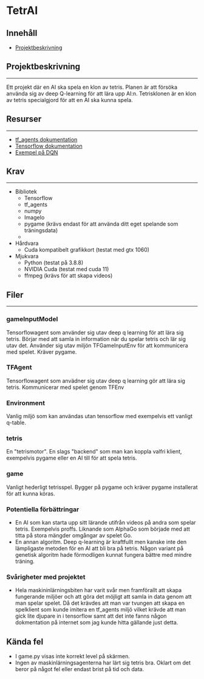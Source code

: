 # TetrAI
## Innehåll
  - [Projektbeskrivning](#projektbeskrivning)

## Projektbeskrivning
---
Ett projekt där en AI ska spela en klon av tetris. Planen är att försöka använda sig av deep Q-learning för att lära upp AI:n. Tetrisklonen är en klon av tetris specialgjord för att en AI ska kunna spela. 

## Resurser
---
- [tf_agents dokumentation](https://www.tensorflow.org/agents)
- [Tensorflow dokumentation](https://www.tensorflow.org/api_docs)
- [Exempel på DQN](https://colab.research.google.com/github/tensorflow/agents/blob/master/docs/tutorials/1_dqn_tutorial.ipynb#scrollTo=KEHR2Ui-lo8O)

## Krav
---
* Bibliotek
  * Tensorflow
  * tf_agents
  * numpy
  * ImageIo
  * pygame (krävs endast för att använda ditt eget spelande som träningsdata)
  * 
* Hårdvara
  * Cuda kompatibelt grafikkort (testat med gtx 1060)
* Mjukvara
  * Python (testat på 3.8.8)
  * NVIDIA Cuda (testat med cuda 11)
  * ffmpeg (krävs för att skapa videos)

## Filer
--- 
### gameInputModel
Tensorflowagent som använder sig utav deep q learning för att lära sig tetris. Börjar med att samla in information när du spelar tetris och lär sig utav det. Använder sig utav miljön TFGameInputEnv för att kommunicera med spelet. Kräver pygame. 
### TFAgent
Tensorflowagent som anvädner sig utav deep q learning gör att lära sig tetris. Kommunicerar med spelet genom TFEnv
### Environment
Vanlig miljö som kan användas utan tensorflow med exempelvis ett vanligt q-table.  
### tetris
En "tetrismotor". En slags "backend" som man kan koppla valfri klient, exempelvis pygame eller en AI till för att spela tetris. 
### game
Vanligt hederligt tetrisspel. Bygger på pygame och kräver pygame installerat för att kunna köras. 

### Potentiella förbättringar
* En AI som kan starta upp sitt lärande utifrån videos på andra som spelar tetris. Exempelvis proffs. Liknande som AlphaGo som började med att titta på stora mängder omgångar av spelet Go. 
* En annan algoritm. Deep q-learning är kraftfullt men kanske inte den lämpligaste metoden för en AI att bli bra på tetris. Någon variant på genetisk algoritm hade förmodligen kunnat fungera bättre med mindre träning. 

### Svårigheter med projektet
* Hela maskininlärningsbiten har varit svår men framförallt att skapa fungerande miljöer och att göra det möjligt att samla in data genom att man spelar spelet. Då det krävdes att man var tvungen att skapa en spelklient som kunde imitera en tf_agents miljö vilket krävde att man gick lite djupare in i tensorflow samt att det inte fanns någon dokmentation på internet som jag kunde hitta gällande just detta. 

## Kända fel
* I game.py visas inte korrekt level på skärmen. 
* Ingen av maskinlärningsagenterna har lärt sig tetris bra. Oklart om det beror på något fel eller endast brist på tid och data. 

